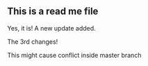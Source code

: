 ## This is a read me file

Yes, it is! A new update added.

The 3rd changes!

This might cause conflict inside master branch